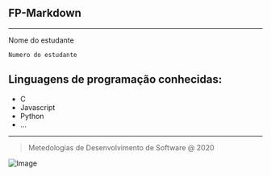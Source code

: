 ## FP-Markdown
---
Nome do estudante

`Numero do estudante` 

## Linguagens de programação conhecidas:

- C
- Javascript
- Python
- ...
---
> Metedologias de Desenvolvimento de Software @ 2020

![Image](https://www.ipleiria.pt/wp-content/themes/ipleiria/img/logo_ipl_header.png)